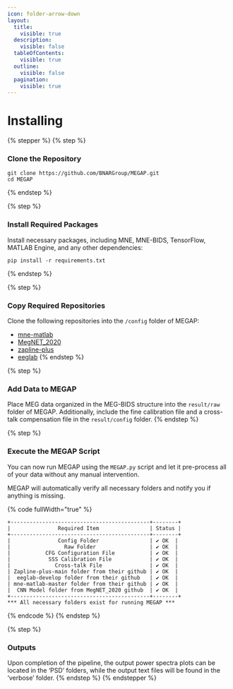 ```yaml
---
icon: folder-arrow-down
layout:
  title:
    visible: true
  description:
    visible: false
  tableOfContents:
    visible: true
  outline:
    visible: false
  pagination:
    visible: true
---
```


# Installing

{% stepper %}
{% step %}
### **Clone the Repository**

```
git clone https://github.com/BNARGroup/MEGAP.git
cd MEGAP
```
{% endstep %}

{% step %}
### **Install Required Packages**

Install necessary packages, including MNE, MNE-BIDS, TensorFlow, MATLAB Engine, and any other dependencies:

```
pip install -r requirements.txt
```
{% endstep %}

{% step %}
### **Copy Required Repositories**

Clone the following repositories into the `/config` folder of MEGAP:

* [mne-matlab](https://github.com/mne-tools/mne-matlab)
* [MegNET\_2020](https://github.com/DeepLearningForPrecisionHealthLab/MegNET_2020)
* [zapline-plus](https://github.com/MariusKlug/zapline-plus)
* [eeglab](https://github.com/sccn/eeglab)
{% endstep %}

{% step %}
### **Add Data to MEGAP**

Place MEG data organized in the MEG-BIDS structure into the `result/raw` folder of MEGAP. Additionally, include the fine calibration file and a cross-talk compensation file in the `result/config` folder.
{% endstep %}

{% step %}
### **Execute the MEGAP Script**

You can now run MEGAP using the `MEGAP.py` script and let it pre-process all of your data without any manual intervention.

MEGAP will automatically verify all necessary folders and notify you if anything is missing.

{% code fullWidth="true" %}
```
+--------------------------------------------+--------+
|               Required Item                | Status |
+--------------------------------------------+--------+
|               Config Folder                | ✔️ OK  |
|                 Raw Folder                 | ✔️ OK  |
|           CFG Configuration File           | ✔️ OK  |
|            SSS Calibration File            | ✔️ OK  |
|              Cross-talk File               | ✔️ OK  |
| Zapline-plus-main folder from their github | ✔️ OK  |
|  eeglab-develop folder from their github   | ✔️ OK  |
| mne-matlab-master folder from their github | ✔️ OK  |
|  CNN Model folder from MegNET_2020 github  | ✔️ OK  |
+--------------------------------------------+--------+
*** All necessary folders exist for running MEGAP ***
```
{% endcode %}
{% endstep %}

{% step %}
### Outputs

Upon completion of the pipeline, the output power spectra plots can be located in the ‘PSD’ folders, while the output text files will be found in the ‘verbose’ folder.&#x20;
{% endstep %}
{% endstepper %}

